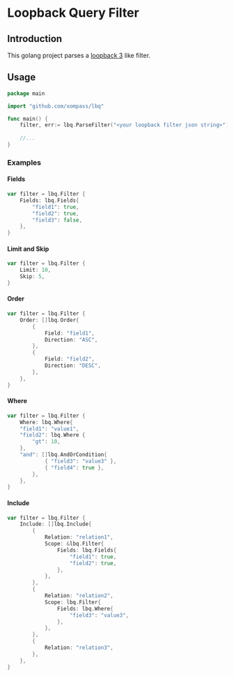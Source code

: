 # Loopback Query Filter
## Introduction 

This golang project parses a [loopback 3](https://loopback.io/doc/en/lb3/Querying-data.html) like filter.

## Usage
```go
package main

import "github.com/xompass/lbq"

func main() {
	filter, err:= lbq.ParseFilter("<your loopback filter json string>")
	
	//...
}

```

### Examples

#### Fields
```go
var filter = lbq.Filter {
	Fields: lbq.Fields{
		"field1": true,
		"field2": true,
		"field3": false,
	},
}
```

#### Limit and Skip
```go
var filter = lbq.Filter {
	Limit: 10,
	Skip: 5,
}
```

#### Order
```go
var filter = lbq.Filter {
	Order: []lbq.Order{
		{
			Field: "field1",
			Direction: "ASC",
		},
		{
			Field: "field2",
			Direction: "DESC",
		},
	},
}
```

#### Where
```go
var filter = lbq.Filter {
	Where: lbq.Where{
	"field1": "value1",
	"field2": lbq.Where {
		"gt": 10,
	},
	"and": []lbq.AndOrCondition{
			{ "field3": "value3" },
			{ "field4": true },
		},
	},
}
```

#### Include
```go
var filter = lbq.Filter {
	Include: []lbq.Include{
		{
			Relation: "relation1",
			Scope: &lbq.Filter{
				Fields: lbq.Fields{
					"field1": true,
					"field2": true,
				},
			},
		},
		{
			Relation: "relation2",
			Scope: lbq.Filter{
				Fields: lbq.Where{
					"field3": "value3",
				},
			},
		},
		{
			Relation: "relation3",
		},
	},
}
```